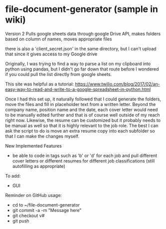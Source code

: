 # file-document-generator (sample in wiki)

Version 2 
Pulls  google sheets data through google Drive API, makes folders based on column of names, moves appropriate files

there is also a 'client_secret.json' in the same directory, but I can't upload that since it gives access to my Google drive

Originally, I was trying to find a way to parse a list on my clipboard into python using pandas, but I didn't go far down that route before I wondered if you could pull the list directly from google sheets. 

This site was helpful as a tutorial: 
https://www.twilio.com/blog/2017/02/an-easy-way-to-read-and-write-to-a-google-spreadsheet-in-python.html

Once I had this set up, it naturally followed that I could generate the folders, move the files and fill in placeholder text from a written letter. Beyond the company name, position name and the date, each cover letter would need to be manually edited further and that is of course well outside of my reach right now. Likewise, the resume can be customized but it probably needs to be manual as well so that it is highly relevant to the job role. The best I can ask the script to do is move an extra resume copy into each subfolder so that I can make the changes myself. 

New Implemented Features
- be able to code in tags such as 'b' or 'd' for each job and pull different cover letters 
or different resumes for different job classifications (still autofilling as appropriate)

To add:
- GUI

Reminder on GitHub usage:
- cd to ~/file-document-generator
- git commit -a -m "Message here"
- git checkout v#
- git push 